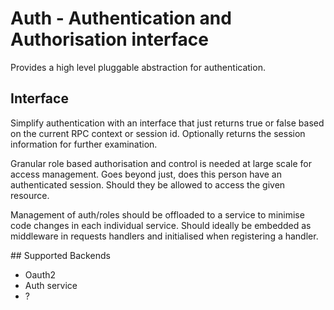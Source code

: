 # Auth - Authentication and Authorisation interface

Provides a high level pluggable abstraction for authentication.

## Interface

Simplify authentication with an interface that just returns true or 
false based on the current RPC context or session id. Optionally 
returns the session information for further examination.

Granular role based authorisation and control is needed at large scale 
for access management. Goes beyond just, does this person have an 
authenticated session. Should they be allowed to access the given 
resource.

Management of auth/roles should be offloaded to a service to minimise code changes 
in each individual service. Should ideally be embedded as middleware in requests handlers 
and initialised when registering a handler.

## Supported Backends

- Oauth2
- Auth service
- ?
